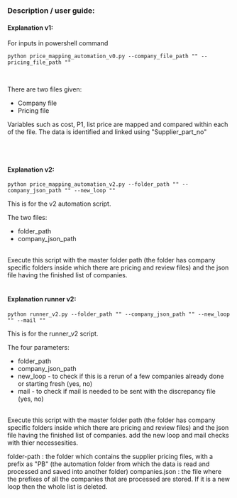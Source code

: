 ### Description / user guide:

#### Explanation v1:

For inputs in powershell command


```
python price_mapping_automation_v0.py --company_file_path "" --pricing_file_path ""

```
<br> 


There are two files given:
- Company file
- Pricing file 

 Variables such as cost, P1, list price are mapped and compared within each of the file.
 The data is identified and linked using "Supplier_part_no"

 
<br> 
 
<br> 


#### Explanation v2:

```
python price_mapping_automation_v2.py --folder_path "" --company_json_path "" --new_loop ""

```

This is for the v2 automation script. 

The two files:
- folder_path
- company_json_path

<br>
Execute this script with the master folder path (the folder has company specific folders inside which there are pricing and review files) and the json file having the finished list of companies.

<br> 
 
<br> 

#### Explanation runner v2:
```
python runner_v2.py --folder_path "" --company_json_path "" --new_loop "" --mail ""

```


This is for the runner_v2 script. 

The four parameters:
- folder_path
- company_json_path
- new_loop - to check if this is a rerun of a few companies already done or starting fresh (yes, no)
- mail - to check if mail is needed to be sent with the discrepancy file (yes, no)

<br>
Execute this script with the master folder path (the folder has company specific folders inside which there are pricing and review files) and the json file having the finished list of companies. add the new loop and mail checks with thier necessesities.


folder-path : the folder which contains the supplier pricing files, with a prefix as "PB" (the automation folder from which the data is read and processed and saved into another folder)
companies.json : the file where the prefixes of all the companies that are processed are stored. If it is a new loop then the whole list is deleted.